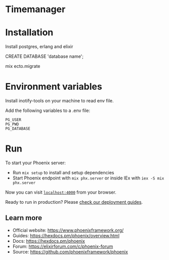 # Timemanager



# Installation

Install postgres, erlang and elixir

CREATE DATABASE 'database name';

mix ecto.migrate

# Environment variables

Install inotify-tools on your machine to read env file.

Add the following variables to a .env file:

`PG_USER` <br />
`PG_PWD` <br />
`PG_DATABASE` <br />


# Run
To start your Phoenix server:

  * Run `mix setup` to install and setup dependencies
  * Start Phoenix endpoint with `mix phx.server` or inside IEx with `iex -S mix phx.server`

Now you can visit [`localhost:4000`](http://localhost:4000) from your browser.

Ready to run in production? Please [check our deployment guides](https://hexdocs.pm/phoenix/deployment.html).

## Learn more

  * Official website: https://www.phoenixframework.org/
  * Guides: https://hexdocs.pm/phoenix/overview.html
  * Docs: https://hexdocs.pm/phoenix
  * Forum: https://elixirforum.com/c/phoenix-forum
  * Source: https://github.com/phoenixframework/phoenix
